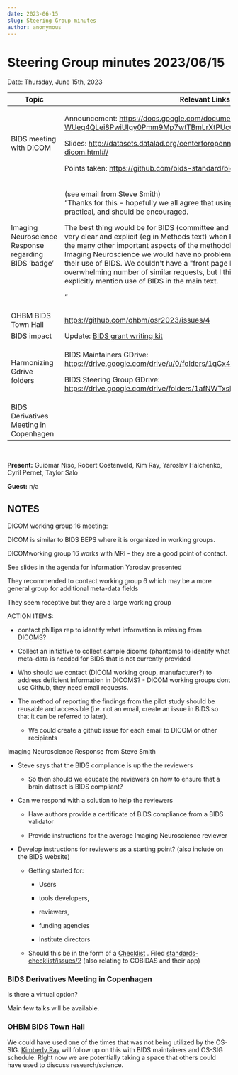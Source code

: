 ```yaml
---
date: 2023-06-15
slug: Steering Group minutes
author: anonymous
---
```


# Steering Group minutes 2023/06/15

Date: Thursday, June 15th, 2023

<!--more-->


<table>
 <thead>
  <tr class="header">
   <th>
    <strong>
     Topic
    </strong>
   </th>
   <th>
    <strong>
     Relevant Links
    </strong>
   </th>
  </tr>
 </thead>
 <tbody>
  <tr class="odd">
   <td>
    BIDS meeting with DICOM
   </td>
   <td>
    <p>
     Announcement:
     <a href="https://docs.google.com/document/d/1mIf-WUeg4QLei8PwiUlgy0Pmm9Mp7wtTBmLrXtPUcCg/edit?usp=sharing">
      <span class="underline">
       https://docs.google.com/document/d/1mIf-WUeg4QLei8PwiUlgy0Pmm9Mp7wtTBmLrXtPUcCg/edit?usp=sharing
      </span>
     </a>
    </p>
    <p>
     Slides:
     <a href="http://datasets.datalad.org/centerforopenneuroscience/talks/2023-bids-dicom.html#/">
      <span class="underline">
       http://datasets.datalad.org/centerforopenneuroscience/talks/2023-bids-dicom.html#/
      </span>
     </a>
    </p>
    <p>
     Points taken:
     <a href="https://github.com/bids-standard/bids-specification/issues/1515">
      <span class="underline">
       https://github.com/bids-standard/bids-specification/issues/1515
      </span>
     </a>
    </p>
   </td>
  </tr>
  <tr class="even">
   <td>
    Imaging Neuroscience Response regarding BIDS ‘badge’
   </td>
   <td>
    <p>
     (see email from Steve Smith)
     <br/>
     “Thanks for this - hopefully we all agree that using BIDS is a good idea where practical, and should be encouraged.
    </p>
    <p>
     The best thing would be for BIDS (committee and so on) to encourage authors to be very clear and explicit (eg in Methods text) when BIDS has been used, just as with the many other important aspects of the methodology used in a given paper. At Imaging Neuroscience we would have no problem at all in authors being clear about their use of BIDS. We couldn't have a "front page badge" because that would risk an overwhelming number of similar requests, but I think the important thing is to explicitly mention use of BIDS in the main text.
    </p>
    <p>
     “
    </p>
   </td>
  </tr>
  <tr class="odd">
   <td>
    OHBM BIDS Town Hall
   </td>
   <td>
    <a href="https://github.com/ohbm/osr2023/issues/4">
     <span class="underline">
      https://github.com/ohbm/osr2023/issues/4
     </span>
    </a>
   </td>
  </tr>
  <tr class="even">
   <td>
    BIDS impact
   </td>
   <td>
    Update:
    <a href="https://docs.google.com/document/d/1Q7JTOvUqt05YQfnbvGoP1SZQy_CGkNEVcsVZeS4D5_o/edit#heading=h.6hc65il3ac75">
     <span class="underline">
      BIDS grant writing kit
     </span>
    </a>
   </td>
  </tr>
  <tr class="odd">
   <td>
    Harmonizing Gdrive folders
   </td>
   <td>
    <p>
     BIDS Maintainers GDrive:
     <a href="https://drive.google.com/drive/u/0/folders/1qCx4Zopmz7IyLpi8KdrSqIdfpb-bELsV">
      <span class="underline">
       https://drive.google.com/drive/u/0/folders/1qCx4Zopmz7IyLpi8KdrSqIdfpb-bELsV
      </span>
     </a>
    </p>
    <p>
     BIDS Steering Group GDrive:
     <a href="https://drive.google.com/drive/folders/1afNWTxsKc82mD0zEwlm5GdodcNRmogp4">
      <span class="underline">
       https://drive.google.com/drive/folders/1afNWTxsKc82mD0zEwlm5GdodcNRmogp4
      </span>
     </a>
    </p>
   </td>
  </tr>
  <tr class="even">
   <td>
    BIDS Derivatives Meeting in Copenhagen
   </td>
   <td>
   </td>
  </tr>
 </tbody>
</table>

<br>

**Present:** Guiomar Niso, Robert Oostenveld, Kim Ray, Yaroslav
Halchenko, Cyril Pernet, Taylor Salo

**Guest:** n/a

## NOTES

DICOM working group 16 meeting:

DICOM is similar to BIDS BEPS where it is organized in working groups.

DICOMworking group 16 works with MRI - they are a good point of contact.

See slides in the agenda for information Yaroslav presented

They recommended to contact working group 6 which may be a more
general group for additional meta-data fields

They seem receptive but they are a large working group

ACTION ITEMS:

-   contact phillips rep to identify what information is missing from
    DICOMS?

-   Collect an initiative to collect sample dicoms (phantoms) to
    identify what meta-data is needed for BIDS that is not currently
    provided

-   Who should we contact (DICOM working group, manufacturer?) to
    address deficient information in DICOMS? - DICOM working groups
    dont use Github, they need email requests.

-   The method of reporting the findings from the pilot study should be
    reusable and accessible (i.e. not an email, create an issue in
    BIDS so that it can be referred to later).

    -   We could create a github issue for each email to DICOM or other
        recipients

Imaging Neuroscience Response from Steve Smith

-   Steve says that the BIDS compliance is up the the reviewers

    -   So then should we educate the reviewers on how to ensure that a
        brain dataset is BIDS compliant?

-   Can we respond with a solution to help the reviewers

    -   Have authors provide a certificate of BIDS compliance from a
        BIDS validator

    -   Provide instructions for the average Imaging Neuroscience
        reviewer

-   Develop instructions for reviewers as a starting point? (also
    include on the BIDS website)

    -   Getting started for:

        -   Users

        -   tools developers,

        -   reviewers,

        -   funding agencies

        -   Institute directors

    -   Should this be in the form of a
        [Checklist](https://www.nmind.org/standards-checklist/)
        . Filed
        [standards-checklist/issues/2](https://github.com/nmind/standards-checklist/issues/28)
        (also relating to COBIDAS and their app)

### BIDS Derivatives Meeting in Copenhagen

Is there a virtual option?

Main few talks will be available.

### OHBM BIDS Town Hall

We could have used one of the times that was not being utilized by the
OS-SIG. [Kimberly Ray](mailto:kimray@utexas.edu) will
follow up on this with BIDS maintainers and OS-SIG schedule. RIght now
we are potentially taking a space that others could have used to discuss
research/science.
